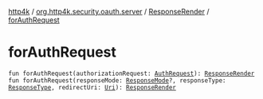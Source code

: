 [http4k](../../index.md) / [org.http4k.security.oauth.server](../index.md) / [ResponseRender](index.md) / [forAuthRequest](./for-auth-request.md)

# forAuthRequest

`fun forAuthRequest(authorizationRequest: `[`AuthRequest`](../-auth-request/index.md)`): `[`ResponseRender`](index.md)
`fun forAuthRequest(responseMode: `[`ResponseMode`](../../org.http4k.security/-response-mode/index.md)`?, responseType: `[`ResponseType`](../../org.http4k.security/-response-type/index.md)`, redirectUri: `[`Uri`](../../org.http4k.core/-uri/index.md)`): `[`ResponseRender`](index.md)